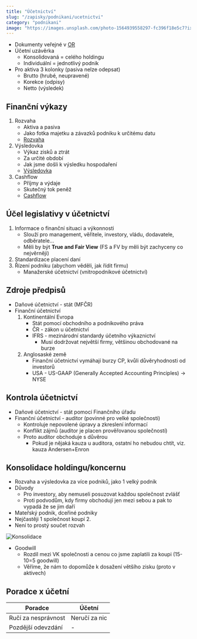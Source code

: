 ```yaml
---
title: "Účetnictví"
slug: "/zapisky/podnikani/ucetnictvi"
category: "podnikani"
image: "https://images.unsplash.com/photo-1564939558297-fc396f18e5c7?ixlib=rb-1.2.1&ixid=MnwxMjA3fDB8MHxwaG90by1wYWdlfHx8fGVufDB8fHx8&auto=format&fit=crop&w=1171&q=80"
---
```


- Dokumenty veřejné v [OR](https://or.justice.cz/ias/ui/rejstrik)
- Účetní uzávěrka
	- Konsolidovaná = celého holdingu
	- Individuální = jednotlivý podnik
- Pro aktiva 3 kolonky (pasiva nelze odepsat)
	- Brutto (hrubé, neupravené)
	- Korekce (odpisy)
	- Netto (výsledek)

## Finanční výkazy
1. Rozvaha
	- Aktiva a pasiva
	- Jako fotka majetku a závazků podniku k určitému datu
	- [Rozvaha](1%20Rozvaha/1%20Rozvaha.md)
2. Výsledovka
	- Výkaz zisků a ztrát
	- Za určité období
	- Jak jsme došli k výsledku hospodaření
	- [Výsledovka](2%20Výsledovka.md)
3. Cashflow
	- Příjmy a výdaje
	- Skutečný tok peněž
	- [Cashflow](3%20Cashflow.md)

## Účel legislativy v účetnictví
1. Informace o finanční situaci a výkonnosti
	- Slouží pro management, věřitele, investory, vládu, dodavatele, odběratele...
	- Měli by být **True and Fair View** (FS a FV by měli být zachyceny co nejvěrněji)
2. Standardizace placení daní
3. Řízení podniku (abychom věděli, jak řídit firmu)
	- Manažerské účetnictví (vnitropodnikové účetnictví)

## Zdroje předpisů
- Daňové účetnictví - stát (MFČR)
- Finanční účetnictví
	1. Kontinentální Evropa
		- Stát pomocí obchodního a podnikového práva
		- ČR - zákon u účetnictví
		- IFRS - mezinárodní standardy účetního výkaznictví
			- Musí dodržovat největší firmy, většinou obchodované na burze
	2. Anglosaské země
		- Finanční účetnictví vymáhají burzy CP, kvůli důvěryhodnosti od investorů
		- USA - US-GAAP (Generally Accepted Accounting Principles) → NYSE

## Kontrola účetnictví
- Daňové účetnictví - stát pomocí Finančního úřadu
- Finanční účetnictví - auditor (povinné pro velké společnosti)
	- Kontroluje nepovolené úpravy a zkreslení informací
	- Konflikt zájmů (auditor je placen prověřovanou společností)
	- Proto auditor obchoduje s důvěrou
		- Pokud je nějaká kauza u auditora, ostatní ho nebudou chtít, viz. kauza Andersen+Enron

## Konsolidace holdingu/koncernu
- Rozvaha a výsledovka za více podniků, jako 1 velký podnik
- Důvody
	- Pro investory, aby nemuseli posuzovat každou společnost zvlášť
	- Proti podvodům, kdy firmy obchodují jen mezi sebou a pak to vypadá že se jim daří
- Mateřský podnik, dceřiné podniky
- Nejčastěji 1 společnost koupí 2. 
- Není to prostý součet rozvah

![Konsolidace](../../../@Assets/Podnikání/ucetnictvi/Images/Konsolidace.png)

- Goodwill
	- Rozdíl mezi VK společnosti a cenou co jsme zaplatili za koupi (15-10=5 goodwill)
	- Věříme, že nám to dopomůže k dosažení většího zisku (proto v aktivech)

## Poradce x účetní

| Poradce             | Účetní        | 
| ------------------- | ------------- |
| Ručí za nesprávnost | Neručí za nic | 
| Pozdější odevzdání  | -             |   